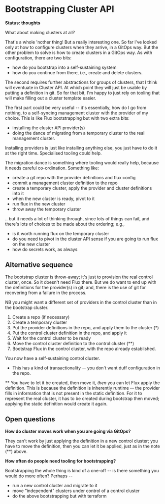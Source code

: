 <!-- -8- fill-column: 100 -*- -->
# Bootstrapping Cluster API

**Status: thoughts**

What about making clusters at all?

That's a whole 'nother thing! But a really interesting one. So far I've looked only at how to
configure clusters when they arrive, in a GitOps way. But the other problem to solve is how to
create clusters in a GitOps way. As with configuration, there are two bits:

 - how do you bootstrap into a self-sustaining system
 - how do you continue from there, i.e., create and delete clusters.

The second requires further abstractions for groups of clusters, that I think will eventuate in
Cluster API. At which point they will just be usable by putting a definition in git. So for that
bit, I'm happy to just rely on tooling that will make filling out a cluster template easier.

The first part could be very useful -- it's essentially, how do I go from nothing, to a self-syncing
management cluster with the provider of my choice. This is like Flux bootstrapping but with two
extra bits:

 - installing the cluster API provider(s)
 - doing the dance of migrating from a temporary cluster to the real management cluster.

Installing providers is just like installing anything else, you just have to do it at the right
time. Specialised tooling could help.

The migration dance is something where tooling would really help, because it needs careful
co-ordination. Something like:

 - create a git repo with the provider definitions and flux config
 - commit a management cluster definition to the repo
 - create a temporary cluster, apply the provider and cluster definitions into it
 - when the new cluster is ready, pivot to it
 - run flux in the new cluster
 - throw away the temporary cluster

.. but it needs a lot of thinking through, since lots of things can fail, and there's lots of choices
to be made about the ordering; e.g.,

 - is it worth running flux on the temporary cluster
 - do you need to pivot in the cluster API sense if you are going to run flux on the new cluster
 - how do secrets work, as always

## Alternative sequence

The bootstrap cluster is throw-away; it's just to provision the real control cluster, once. So it
doesn't need Flux there. But we do want to end up with the definitions for the provider(s) in git;
and, there is the use of git for recovering from a failure in the process.

NB you might want a different set of providers in the control cluster than in the bootstrap cluster.

 1. Create a repo (if necessary)
 2. Create a temporary cluster
 3. Put the provider definitions in the repo, and apply them to the cluster (*)
 4. Put the control cluster definition in the repo, and apply it
 5. Wait for the control cluster to be ready
 6. Move the control cluster definition to the control cluster (**)
 7. Bootstrap Flux in the control cluster, with the repo already established.

You now have a self-sustaining control cluster.

* This has a kind of transactionality -- you don't want duff configuration in the repo.

** You have to let it be created, then move it, _then_ you can let Flux apply the definition. This
is because the definition is inherently runtime -- the provider fills in information that is not
present in the static definition. For it to represent the real cluster, it has to be created during
bootstrap then moved; applying the static definition would create it again.

## Open questions

**How do cluster moves work when you are going via GitOps?**

They can't work by just applying the definition in a new control cluster; you have to move the
definition, then you can let it be applied, just as in the note (**) above.

**How often do people need tooling for bootstrapping?**

Bootstrapping the whole thing is kind of a one-off -- is there something you would do more often?
Perhaps --

 - run a new control cluster and migrate to it
 - move "independent" clusters under control of a control cluster
 - do the above bootstrapping but with terraform
